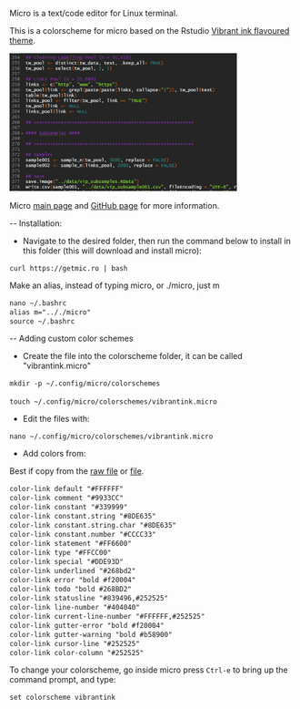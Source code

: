Micro is a text/code editor for Linux terminal.

This is a colorscheme for micro based on the Rstudio [Vibrant ink flavoured theme](https://github.com/bgonzalezbustamante/v-ink-flavoured).

<img width="400" alt="Rstudio Vibrant ink flavoured theme" src="https://github.com/bgonzalezbustamante/v-ink-flavoured/raw/main/images/vink.png">


Micro [main page](https://micro-editor.github.io/index.html) and [GitHub page](https://github.com/zyedidia/micro) for more information.


-- Installation: 
- Navigate to the desired folder, then run the command below to install in this folder (this will download and install micro):

```
curl https://getmic.ro | bash
```


Make an alias, instead of typing micro, or ./micro, just m
```
nano ~/.bashrc
alias m=".././micro"
source ~/.bashrc
```

-- Adding custom color schemes

- Create the file into the colorscheme folder, it can be called "vibrantink.micro"

```
mkdir -p ~/.config/micro/colorschemes

touch ~/.config/micro/colorschemes/vibrantink.micro
```

- Edit the files with:

```
nano ~/.config/micro/colorschemes/vibrantink.micro
```

- Add colors from:

Best if copy from the [raw file](https://raw.githubusercontent.com/Gelsleichter/micro_theme_vibrant_ink/main/vibrant_ink.micro) or [file](https://github.com/Gelsleichter/micro_theme_vibrant_ink/blob/main/vibrant_ink.micro).

```
color-link default "#FFFFFF"  
color-link comment "#9933CC"  
color-link constant "#339999"  
color-link constant.string "#8DE635"  
color-link constant.string.char "#8DE635"  
color-link constant.number "#CCCC33"  
color-link statement "#FF6600"  
color-link type "#FFCC00"  
color-link special "#DDE93D"  
color-link underlined "#268bd2"  
color-link error "bold #f20004"  
color-link todo "bold #268BD2"  
color-link statusline "#839496,#252525"  
color-link line-number "#404040"  
color-link current-line-number "#FFFFFF,#252525"  
color-link gutter-error "bold #f20004"  
color-link gutter-warning "bold #b58900"  
color-link cursor-line "#252525"  
color-link color-column "#252525"  
```

To change your colorscheme, go inside micro press `Ctrl-e` to bring up the command prompt, and type:

```
set colorscheme vibrantink
```
